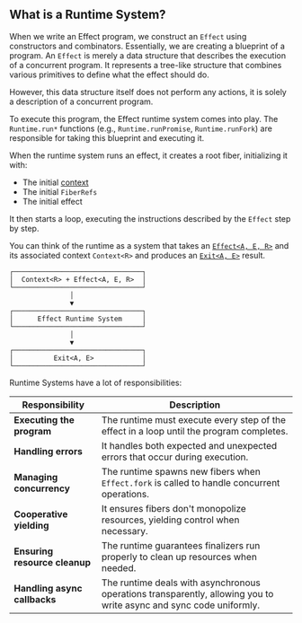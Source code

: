 ## What is a Runtime System?

When we write an Effect program, we construct an `Effect` using constructors and combinators.
Essentially, we are creating a blueprint of a program.
An `Effect` is merely a data structure that describes the execution of a concurrent program.
It represents a tree-like structure that combines various primitives to define what the effect should do.

However, this data structure itself does not perform any actions, it is solely a description of a concurrent program.

To execute this program, the Effect runtime system comes into play. The `Runtime.run*` functions (e.g., `Runtime.runPromise`, `Runtime.runFork`) are responsible for taking this blueprint and executing it.

When the runtime system runs an effect, it creates a root fiber, initializing it with:

- The initial [context](/docs/requirements-management/services/#how-it-works)
- The initial `FiberRefs`
- The initial effect

It then starts a loop, executing the instructions described by the `Effect` step by step.

You can think of the runtime as a system that takes an [`Effect<A, E, R>`](/docs/getting-started/the-effect-type/) and its associated context `Context<R>` and produces an [`Exit<A, E>`](/docs/data-types/exit/) result.

```text showLineNumbers=false
┌────────────────────────────────┐
│  Context<R> + Effect<A, E, R>  │
└────────────────────────────────┘
               │
               ▼
┌────────────────────────────────┐
│      Effect Runtime System     │
└────────────────────────────────┘
               │
               ▼
┌────────────────────────────────┐
│          Exit<A, E>            │
└────────────────────────────────┘
```

Runtime Systems have a lot of responsibilities:

| Responsibility                | Description                                                                                                        |
| ----------------------------- | ------------------------------------------------------------------------------------------------------------------ |
| **Executing the program**     | The runtime must execute every step of the effect in a loop until the program completes.                           |
| **Handling errors**           | It handles both expected and unexpected errors that occur during execution.                                        |
| **Managing concurrency**      | The runtime spawns new fibers when `Effect.fork` is called to handle concurrent operations.                        |
| **Cooperative yielding**      | It ensures fibers don't monopolize resources, yielding control when necessary.                                     |
| **Ensuring resource cleanup** | The runtime guarantees finalizers run properly to clean up resources when needed.                                  |
| **Handling async callbacks**  | The runtime deals with asynchronous operations transparently, allowing you to write async and sync code uniformly. |

